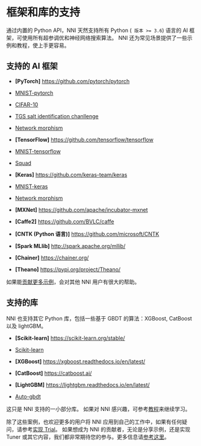 # 框架和库的支持

通过内置的 Python API，NNI 天然支持所有 Python (` 版本 >= 3.6`) 语言的 AI 框架，可使用所有超参调优和神经网络搜索算法。 NNI 还为常见场景提供了一些示例和教程，使上手更容易。

## 支持的 AI 框架

* **[PyTorch]** https://github.com/pytorch/pytorch

* [MNIST-pytorch](../../examples/trials/mnist-distributed-pytorch)  

* [CIFAR-10](TrialExample/Cifar10Examples.md)  

* [TGS salt identification chanllenge](../../examples/trials/kaggle-tgs-salt/README_zh_CN.md)  

* [Network morphism](../../examples/trials/network_morphism/README_zh_CN.md)  


* **[TensorFlow]** https://github.com/tensorflow/tensorflow

* [MNIST-tensorflow](../../examples/trials/mnist-distributed)  

* [Squad](../../examples/trials/ga_squad/README_zh_CN.md)  


* **[Keras]** https://github.com/keras-team/keras

* [MNIST-keras](../../examples/trials/mnist-keras)  

* [Network morphism](../../examples/trials/network_morphism/README_zh_CN.md)  


* **[MXNet]** https://github.com/apache/incubator-mxnet
* **[Caffe2]** https://github.com/BVLC/caffe
* **[CNTK (Python 语言)]** https://github.com/microsoft/CNTK
* **[Spark MLlib]** http://spark.apache.org/mllib/
* **[Chainer]** https://chainer.org/
* **[Theano]** https://pypi.org/project/Theano/   


如果能[贡献更多示例](Tutorial/Contributing.md)，会对其他 NNI 用户有很大的帮助。

## 支持的库

NNI 也支持其它 Python 库，包括一些基于 GBDT 的算法：XGBoost, CatBoost 以及 lightGBM。

* **[Scikit-learn]** https://scikit-learn.org/stable/

* [Scikit-learn](TrialExample/SklearnExamples.md)  


* **[XGBoost]** https://xgboost.readthedocs.io/en/latest/
* **[CatBoost]** https://catboost.ai/
* **[LightGBM]** https://lightgbm.readthedocs.io/en/latest/

* [Auto-gbdt](TrialExample/GbdtExample.md)  


这只是 NNI 支持的一小部分库。 如果对 NNI 感兴趣，可参考[教程](TrialExample/Trials.md)来继续学习。

除了这些案例，也欢迎更多的用户将 NNI 应用到自己的工作中，如果有任何疑问，请参考[实现 Trial](TrialExample/Trials.md)。 如果想成为 NNI 的贡献者，无论是分享示例，还是实现 Tuner 或其它内容，我们都非常期待您的参与。更多信息请[参考这里](Tutorial/Contributing.md)。